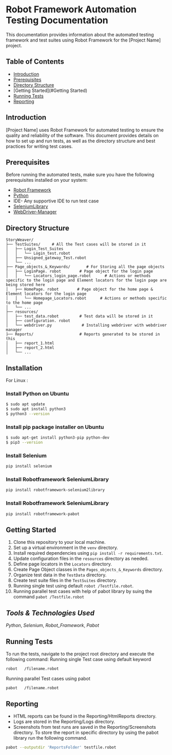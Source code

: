 # Robot Framework Automation Testing Documentation

This documentation provides information about the automated testing framework and test suites using Robot Framework for the [Project Name] project.

## Table of Contents
- [Introduction](#introduction)
- [Prerequisites](#prerequisites)
- [Directory Structure](#directory-structure)
- [Getting Started](#Getting Started)
- [Running Tests](#running-tests)
- [Reporting](#Reporting)




## Introduction

[Project Name] uses Robot Framework for automated testing to ensure the quality and reliability of the software. This document provides details on how to set up and run tests, as well as the directory structure and best practices for writing test cases.

## Prerequisites

Before running the automated tests, make sure you have the following prerequisites installed on your system:

- [Robot Framework](https://robotframework.org/)
- [Python](https://www.python.org/)
- IDE- Any supportive IDE to run test case
- [SeleniumLibrary](https://robotframework.org/SeleniumLibrary/)
- [WebDriver-Manager](https://pypi.org/project/webdriver-manager/)

## Directory Structure
``` tree -O
StoryWeaver/
├── TestSuites/     # All the Test cases will be stored in it
│   ├── Login_Test_Suites
│   │   └── Login_test.robot
│   ├── Unsigned_gateway_Test.robot
│   └── ...
├── Page_objects_&_Keywords/       # For Storing all the page objects
│   ├── LoginPage. robot        # Page object for the login page
│   │   └── Locators_login_page.robot      # Actions or methods specific to the login page and Element locators for the login page are being stored here
│   ├── HomePage. robot        # Page object for the home page & Element locators for the login page
│   │   └── Homepage_Locators.robot      # Actions or methods specific to the home page
│   └── ...
├── resources/
│   ├── test_data.robot         # Test data will be stored in it
│   ├── configuration. robot
│   └── webdriver.py             # Installing webdriver with webdriver manager
├── Reports/                    # Reports generated to be stored in this
│   ├── report_1.html
│   ├── report_2.html
│   └── ...
```
## Installation
For Linux :
### Install Python on Ubuntu
```sh
$ sudo apt update
$ sudo apt install python3
$ python3 --version
```
### Install pip package installer on Ubuntu
```sh
$ sudo apt-get install python3-pip python-dev
$ pip3 --version
```
### Install Selenium
```sh
pip install selenium
```
### Install Robotframework SeleniumLibrary
```sh
pip install robotframework-selenium2library
```
### Install Robotframework SeleniumLibrary
```sh
pip install robotframework-pabot
```
## Getting Started

1. Clone this repository to your local machine.
2. Set up a virtual environment in the `venv` directory.
3. Install required dependencies using `pip install -r requirements.txt`.
4. Update configuration files in the `resources` directory as needed.
5. Define page locators in the `Locators` directory.
6. Create Page Object classes in the `Pages_objects_&_Keywords` directory.
7. Organize test data in the `TestData` directory.
8. Create test suite files in the `TestSuites` directory. 
9. Running single test using default `robot /Testfile.robot`.
10. Running parallel test cases with help of pabot library by suing the command `pabot /Testfile.robot`
## _Tools & Technologies Used_
_Python_, _Selenium_, _Robot_Framework_, _Pabot_

## Running Tests

To run the tests, navigate to the project root directory and execute the following command:
Running single Test case using default keyword
```bash
robot   /filename.robot
```
Running parallel Test cases using pabot
```bash
pabot   /filename.robot
```
## Reporting
* HTML reports can be found in the Reporting/HtmlReports directory.
* Logs are stored in the Reporting/Logs directory.
* Screenshots from test runs are saved in the Reporting/Screenshots directory.
To store the report in specific directory by using the pabot library run the following command.
```bash
pabot --outputdir 'ReportsFolder' testfile.robot
```